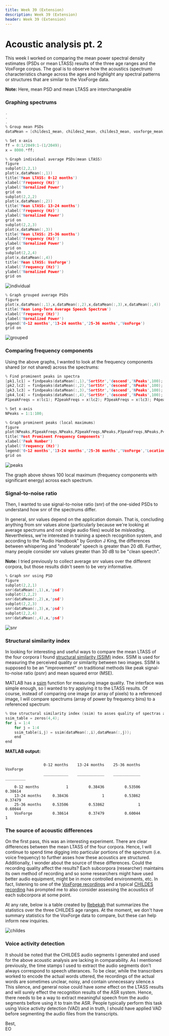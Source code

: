 ```yaml
---
title: Week 39 (Extension)
description: Week 39 (Extension)
header: Week 39 (Extension)
---
```


# Acoustic analysis pt. 2
This week I worked on comparing the mean power spectral density estimates (PSDs or mean LTASS) results of the three age ranges and the VoxForge corpus. The goal is to observe how the acoustics (spectrum) characteristics change across the ages and highlight any spectral patterns or structures that are similar to the VoxForge data.

<b>Note:</b> Here, mean PSD and mean LTASS are interchangeable

### Graphing spectrums
```c
.
.
.
% Group mean PSDs
dataMean = [childes1_mean, childes2_mean, childes3_mean, voxforge_mean];

% Set x-axis
ff = 0:1/2049:1-(1/2049);
x = 8000.*ff;

% Graph individual average PSDs(mean LTASS)
figure
subplot(2,2,1)
plot(x,dataMean(:,1))
title('Mean LTASS: 0-12 months')
xlabel('Frequency (Hz)')
ylabel('Normalized Power')
grid on
subplot(2,2,2)
plot(x,dataMean(:,2))
title('Mean LTASS: 13-24 months')
xlabel('Frequency (Hz)')
ylabel('Normalized Power')
grid on
subplot(2,2,3)
plot(x,dataMean(:,3))
title('Mean LTASS: 25-36 months')
xlabel('Frequency (Hz)')
ylabel('Normalized Power')
grid on
subplot(2,2,4)
plot(x,dataMean(:,4))
title('Mean LTASS: VoxForge')
xlabel('Frequency (Hz)')
ylabel('Normalized Power')
grid on
```
![individual](https://storage.googleapis.com/root-proposal-1246/CREU_DATA/week_39/individual_spectrum.png)

```c
% Graph grouped average PSDs
figure
plot(x,dataMean(:,1),x,dataMean(:,2),x,dataMean(:,3),x,dataMean(:,4))
title('Mean Long-Term Average Speech Spectrum')
xlabel('Frequency (Hz)')
ylabel('Normalized Power')
legend('0-12 months','13-24 months','25-36 months','VoxForge')
grid on
```

![grouped](https://storage.googleapis.com/root-proposal-1246/CREU_DATA/week_39/grouped_spectrum_2.png)

### Comparing frequency components
Using the above graphs, I wanted to look at the frequency components shared (or not shared) across the spectrums:

```c
% Find prominent peaks in spectra
[pk1,lc1] = findpeaks(dataMean(:,1),'SortStr','descend','NPeaks',100);
[pk2,lc2] = findpeaks(dataMean(:,2),'SortStr','descend','NPeaks',100);
[pk3,lc3] = findpeaks(dataMean(:,3),'SortStr','descend','NPeaks',100);
[pk4,lc4] = findpeaks(dataMean(:,4),'SortStr','descend','NPeaks',100);
P1peakFreqs = x(lc1); P2peakFreqs = x(lc2); P3peakFreqs = x(lc3); P4peakFreqs = x(lc4);

% Set x-axis
NPeaks = 1:1:100;

% Graph prominent peaks (local maximums)
figure
plot(NPeaks,P1peakFreqs,NPeaks,P2peakFreqs,NPeaks,P3peakFreqs,NPeaks,P4peakFreqs);
title('Most Prominent Frequency Components')
xlabel('Peak Number')
ylabel('Frequency (Hz)')
legend('0-12 months','13-24 months','25-36 months','VoxForge','Location','northwest')
grid on
```
![peaks](https://storage.googleapis.com/root-proposal-1246/CREU_DATA/week_39/peaks_frequency.png)

The graph above shows 100 local maximum (frequency components with significant energy) across each spectrum.

### Signal-to-noise ratio
Then, I wanted to use signal-to-noise ratio (snr) of the one-sided PSDs to understand how snr of the spectrums differ.

In general, snr values depend on the application domain. That is, concluding anything from snr values alone (particularly because we're looking at average spectrums and not single audio files) would be <i>misleading</i>. Nevertheless, we're interested in training a speech recognition system, and according to the "Audio Handbook" by Gordon J King, the differences between whispering and "moderate" speech is greater than 20 dB. Further, many people consider snr values greater than 30 dB to be "clean speech".

<b>Note:</b> I tried previously to collect average snr values over the different corpora, but those results didn't seem to be very informative.

```c
% Graph snr using PSD
figure
subplot(2,2,1)
snr(dataMean(:,1),x,'psd')
subplot(2,2,2)
snr(dataMean(:,2),x,'psd')
subplot(2,2,3)
snr(dataMean(:,3),x,'psd')
subplot(2,2,4)
snr(dataMean(:,4),x,'psd')
```

![snr](https://storage.googleapis.com/root-proposal-1246/CREU_DATA/week_39/snr_spectrum_2.png)


### Structural similarity index
In looking for interesting and useful ways to compare the mean LTASS of the four corpora I found [structural similarity (SSIM)](https://en.wikipedia.org/wiki/Structural_similarity) index. SSIM is used for measuring the perceived quality or similarity between two images. SSIM is supposed to be an "improvement" on traditional methods like peak signal-to-noise ratio (psnr) and mean squared error (MSE).

MATLAB has a [ssim](https://www.mathworks.com/help/images/ref/ssim.html) function for measuring image quality. The interface was simple enough, so I wanted to try applying it to the LTASS results. Of course, instead of comparing one image (or array of pixels) to a referenced image, I will compare spectrums (array of power by frequency bins) to a referenced spectrum:

```c
% Use structural similarity index (ssim) to asses quality of spectras against each other
ssim_table = zeros(4,4);
for i = 1:4
    for j = 1:4
    ssim_table(i,j) = ssim(dataMean(:,i),dataMean(:,j));
    end
end
```
<b>MATLAB output:</b>
```

                 0-12 months    13-24 months    25-36 months    VoxForge
                 ___________    ____________    ____________    _________

    0-12 months            1         0.38436         0.53506      0.38614
    13-24 months     0.38436               1         0.53862      0.37479
    25-36 months     0.53506         0.53862               1      0.60044
    VoxForge         0.38614         0.37479         0.60044            1
```

### The source of acoustic differences
On the first pass, this was an interesting experiment. There are clear differences between the mean LTASS of the four corpora. Hence, I will continue to spend time digging into particular portions of the spectrum (i.e. voice frequency) to further asses how these acoustics are structured. Additionally, I wonder about the source of these differences. Could the recording quality affect the results? Each subcorpora (researcher) maintains its own method of recording and so some researchers might have used better audio equipment, might be in more controlled environments, etc. In fact, listening to one of the [VoxForge recordings](https://storage.googleapis.com/root-proposal-1246/CREU_DATA/week_39/rb-19.wav) and a typical [CHILDES recording](https://storage.googleapis.com/root-proposal-1246/CREU_DATA/week_39/Bernstein_Children_Alice_alice1_2.wav) has prompted me to also consider assessing the acoustics of each subcorpora at some point.

At any rate, below is a table created by [Rebekah](https://rebekahmanweiler.wixsite.com/rebekahmanweiler/cra-w-blog) that summarizes the statistics over the three CHILDES age ranges. At the moment, we don't have summary statistics for the VoxForge data to compare, but these can help inform new inquiries.

![childes](https://storage.googleapis.com/root-proposal-1246/CREU_DATA/week_39/childes_data_summary.png)

### Voice activity detection
It should be noted that the CHILDES audio segments I generated and used for the above acoustic analysis are lacking in comparability. As I mentioned previously, the time stamps I used to extract the audio segments don't always correspond to speech utterances. To be clear, while the transcribers worked to encode the actual words uttered, the recordings of the actual words are sometimes unclear, noisy, and contain unnecessary silence.s This silence, and general noise could have <i>some</i> effect on the LTASS results and will surely effect the recognition results of the ASR system. Hence, there needs to be a way to extract meaningful speech from the audio segments before using it to train the ASR. People typically perform this task using Voice activity detection (VAD) and in truth, I should have applied VAD before segmenting the audio files from the transcripts.

Best, <br />
EO
